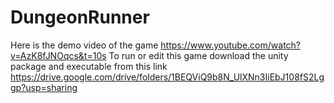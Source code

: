 # DungeonRunner
Here is the demo video of the game https://www.youtube.com/watch?v=AzK8fJNOqcs&t=10s
To run or edit this game download the unity package and executable from this link https://drive.google.com/drive/folders/1BEQViQ9b8N_UlXNn3IiEbJ108fS2Lggp?usp=sharing 
